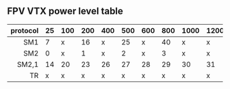 ## FPV VTX power level table


|protocol| 25 | 100 | 200 | 400 | 500 | 600 | 800 | 1000 | 1200 | 1600 |
|-------:|----|-----|-----|-----|-----|-----|-----|------|------|------|
|     SM1| 7  |  x  |  16 |  x  |  25 |  x  |  40 |  x   |   x  |  x   |
|     SM2| 0  |  x  |  1  |  x  |  2  |  x  |  3  |  x   |   x  |  x   |
|   SM2,1| 14 | 20  |  23 | 26  | 27  |  28 |  29 |  30  |  31  |  32  |
|      TR| x  |  x  |  x  |  x  |  x  |  x  |  x  |  x  |  x  |  x  |
